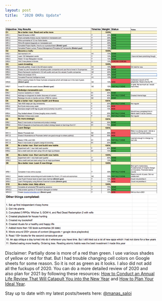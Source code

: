 ```yaml
---
layout: post
title:  "2020 OKRs Update"
---
```


![OKR 2020 1](/assets/img/okr201.png)
![OKR 2020 2](/assets/img/okr202.png)
![OKR 2020 3](/assets/img/okr203.png)
![OKR 2020 4](/assets/img/okr204.png)

Disclaimer: Partially done is more of a red than green. I use various shades of yellow or red for that. But I had trouble changing cell colors on Google sheets for some reason. So it is not as green as it looks. I also did not add all the fuckups of 2020. You can do a more detailed review of 2020 and also plan for 2021 by following these resources: [How to Conduct an Annual Life Review That Will Catapult You into the New Year](https://schlaf.medium.com/how-to-conduct-an-annual-life-review-that-will-catapult-you-into-the-new-year-d5aaffebac1f) and [How to Plan Your Ideal Year](https://medium.com/personal-growth/how-to-plan-your-ideal-year-2d12ff073467).

Stay up to date with my latest posts/tweets here: [@manas_saloi](http://twitter.com/manas_saloi)
